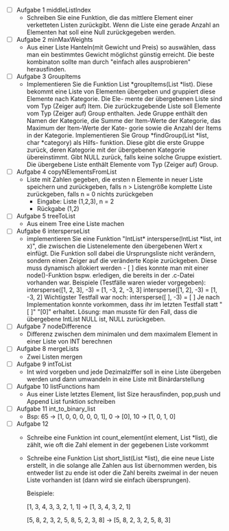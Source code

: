 * [ ] Aufgabe 1 middleListIndex
  * Schreiben Sie eine Funktion, die das mittlere Element einer verketteten Listen zurückgibt. Wenn die Liste eine gerade Anzahl an Elementen hat soll eine Null zurückgegeben werden.
* [ ] Aufgabe 2 minMaxWeights
  * Aus einer Liste Hanteln(mit Gewicht und Preis) so auswählen, dass man ein bestimmtes Gewicht möglichst günstig erreicht. Die beste kombinaton sollte man durch "einfach alles ausprobieren" herausfinden.
* [ ] Aufgabe 3 GroupItems
  * Implementieren Sie die Funktion List \*groupItems(List \*list). Diese bekommt eine Liste von Elementen übergeben und gruppiert diese Elemente nach Kategorie. Die Ele- mente der übergebenen Liste sind vom Typ (Zeiger auf) Item. Die zurückzugebende Liste soll Elemente vom Typ (Zeiger auf) Group enthalten. Jede Gruppe enthält den Namen der Kategorie, die Summe der Item-Werte der Kategorie, das Maximum der Item-Werte der Kate- gorie sowie die Anzahl der Items in der Kategorie. Implementieren Sie Group \*findGroup(List \*list, char \*category) als Hilfs- funktion. Diese gibt die erste Gruppe zurück, deren Kategorie mit der übergebenen Kategorie übereinstimmt. Gibt NULL zurück, falls keine solche Gruppe existiert. Die übergebene Liste enthält Elemente vom Typ (Zeiger auf) Group.
* [ ] Aufgabe 4 copyNElementsFromList
  * Liste mit Zahlen gegeben, die ersten n Elemente in neuer Liste speichern und zurückgeben, falls n > Listengröße komplette Liste zurückgeben, falls n = 0 nichts zurückgeben 
    * Eingabe: Liste (1,2,3), n = 2
    * Rückgabe (1,2)
* [ ] Aufgabe 5 treeToList
  * Aus einem Tree eine Liste machen
* [ ] Aufgabe 6 intersperseList
  * implementieren Sie eine Funktion "IntList\* intersperse(IntList \*list, int x)", die zwischen die Listenelemente den übergebenen Wert x einfügt. Die Funktion soll dabei die Ursprungsliste nicht verändern, sondern einen Zeiger auf die veränderte Kopie zurückgeben. Diese muss dynamisch allokiert werden - [ ] dies konnte man mit einer node()-Funktion bspw. erledigen, die bereits in der .c-Datei vorhanden war. Beispiele (Testfälle waren wieder vorgegeben): intersperse([1, 2, 3], -3) = [1, -3, 2, -3, 3] intersperse([1, 2], -3) = [1, -3, 2] Wichtigster Testfall war noch: intersperse([ ], -3) = [ ] Je nach Implementation konnte vorkommen, dass ihr im letzten Testfall statt "[ ]" "[0]" erhaltet. Lösung: man musste für den Fall, dass die übergebene IntList NULL ist, NULL zurückgeben.
* [ ] Aufgabe 7 nodeDifference
  * Differenz zwischen dem minimalen und dem maximalem Element in einer Liste von INT berechnen
* [ ] Aufgabe 8 mergeLists
  * Zwei Listen mergen
* [ ] Aufgabe 9 intToList
  * Int wird vorgeben und jede Dezimalziffer soll in eine Liste übergeben werden und dann umwandeln in eine Liste mit Binärdarstellung
* [ ] Aufgabe 10 listFunctions ham
  * Aus einer Liste letztes Element, list Size herausfinden, pop,push und Append List funktion schreiben
* [ ] Aufgabe 11 int_to_binary_list
  * Bsp: 65 -> [1, 0, 0, 0, 0, 0, 1], 0 -> [0], 10 -> [1, 0, 1, 0]
* [ ] Aufgabe 12 
  * Schreibe eine Funktion int count_element(int element, List \*list), die zählt, wie oft die Zahl element in der gegebenen Liste vorkommt
  * Schreibe eine Funktion List short_list(List \*list), die eine neue Liste erstellt, in die solange alle Zahlen aus list übernommen werden, bis entweder list zu ende ist oder die Zahl bereits zweimal in der neuen Liste vorhanden ist (dann wird sie einfach übersprungen).

    Beispiele: 

    \[1, 3, 4, 3, 3, 2, 1, 1\] -> \[1, 3, 4, 3, 2, 1\]

    \[5, 8, 2, 3, 2, 5, 8, 5, 2, 3, 8\] -> \[5, 8, 2, 3, 2, 5, 8, 3\]